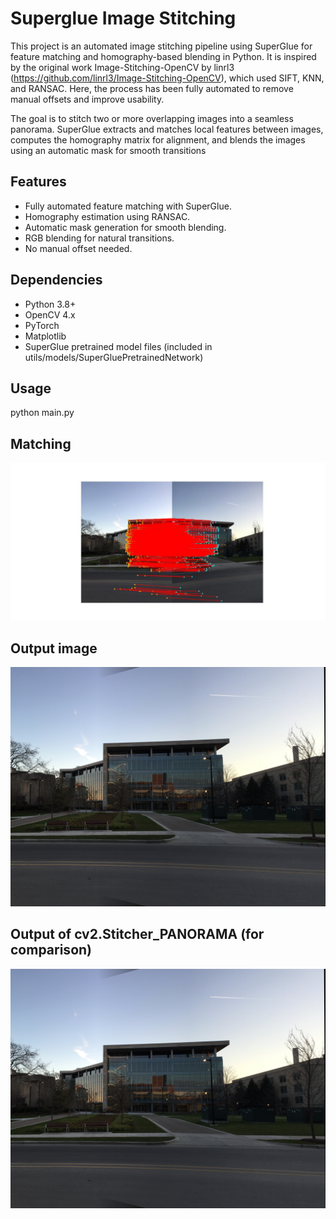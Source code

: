 # Superglue Image Stitching

This project is an automated image stitching pipeline using SuperGlue for feature matching and homography-based blending in Python. It is inspired by the original work Image-Stitching-OpenCV by linrl3 (https://github.com/linrl3/Image-Stitching-OpenCV), which used SIFT, KNN, and RANSAC. Here, the process has been fully automated to remove manual offsets and improve usability.

The goal is to stitch two or more overlapping images into a seamless panorama. SuperGlue extracts and matches local features between images, computes the homography matrix for alignment, and blends the images using an automatic mask for smooth transitions

## Features
- Fully automated feature matching with SuperGlue.
- Homography estimation using RANSAC.
- Automatic mask generation for smooth blending.
- RGB blending for natural transitions.
- No manual offset needed.

## Dependencies
- Python 3.8+
- OpenCV 4.x
- PyTorch
- Matplotlib
- SuperGlue pretrained model files (included in utils/models/SuperGluePretrainedNetwork)

## Usage
python main.py

## Matching 
![matching](https://github.com/RaCoded/Superglue_Image_Stitching/blob/main/output/matching.jpg)

## Output image
![pano](https://github.com/RaCoded/Superglue_Image_Stitching/blob/main/panorama.jpg)

## Output of cv2.Stitcher_PANORAMA (for comparison)
![pano](https://github.com/RaCoded/Superglue_Image_Stitching/blob/main/panorama.jpg)
